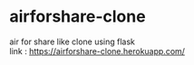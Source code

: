 # airforshare-clone
air for share like clone using flask <br>
link : <a href="https://airforshare-clone.herokuapp.com/" target="_blank">https://airforshare-clone.herokuapp.com/</a>
